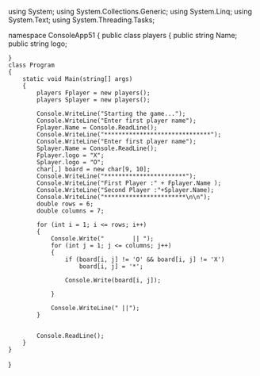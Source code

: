 
using System;
using System.Collections.Generic;
using System.Linq;
using System.Text;
using System.Threading.Tasks;


namespace ConsoleApp51
{
	public class players
	{
		public string Name; 
		public string logo;

	}
	class Program
	{
		static void Main(string[] args)
		{
			players Fplayer = new players();
			players Splayer = new players();

			Console.WriteLine("Starting the game...");
			Console.WriteLine("Enter first player name");
			Fplayer.Name = Console.ReadLine();
			Console.WriteLine("******************************");
			Console.WriteLine("Enter first player name");
			Splayer.Name = Console.ReadLine();
			Fplayer.logo = "X";
			Splayer.logo = "O";
			char[,] board = new char[9, 10];
			Console.WriteLine("***********************");
			Console.WriteLine("First Player :" + Fplayer.Name );
			Console.WriteLine("Second Player :"+Splayer.Name);
			Console.WriteLine("***********************\n\n");
			double rows = 6;
			double columns = 7;

			for (int i = 1; i <= rows; i++)
			{
				Console.Write("        || ");
				for (int j = 1; j <= columns; j++)
				{
					if (board[i, j] != 'O' && board[i, j] != 'X')
						board[i, j] = '*';

					Console.Write(board[i, j]);

				}

				Console.WriteLine(" ||");
			}

		
			Console.ReadLine();
		}
	}
}


